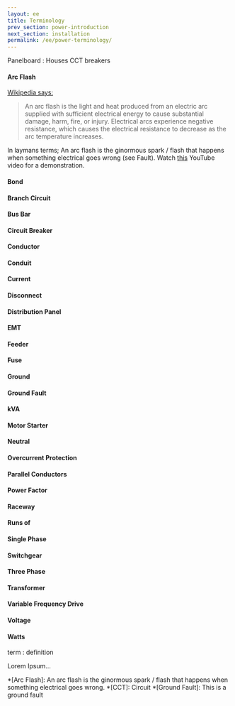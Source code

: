 ```yaml
---
layout: ee
title: Terminology
prev_section: power-introduction
next_section: installation
permalink: /ee/power-terminology/
---
```


Panelboard
: Houses CCT breakers  
  
#### Arc Flash
[Wikipedia says:](http://en.wikipedia.org/wiki/Arc_flash)

> An arc flash is the light and heat produced from an electric arc supplied with sufficient electrical energy to cause substantial damage, harm, fire, or injury. Electrical arcs experience negative resistance, which causes the electrical resistance to decrease as the arc temperature increases.  

In laymans terms; An arc flash is the ginormous spark / flash that happens when something electrical goes wrong (see Fault). Watch [this](http://goo.gl/KFDkxk) YouTube video for a demonstration.


#### Bond

#### Branch Circuit

#### Bus Bar

#### Circuit Breaker

#### Conductor

#### Conduit

#### Current

#### Disconnect

#### Distribution Panel

#### EMT

#### Feeder

#### Fuse

#### Ground

#### Ground Fault

#### kVA

#### Motor Starter

#### Neutral

#### Overcurrent Protection

#### Parallel Conductors

#### Power Factor

#### Raceway

#### Runs of

#### Single Phase

#### Switchgear

#### Three Phase

#### Transformer

#### Variable Frequency Drive

#### Voltage

#### Watts




term
: definition

Lorem Ipsum...

*[Arc Flash]: An arc flash is the ginormous spark / flash that happens when something electrical goes wrong.
*[CCT]: Circuit
*[Ground Fault]: This is a ground fault